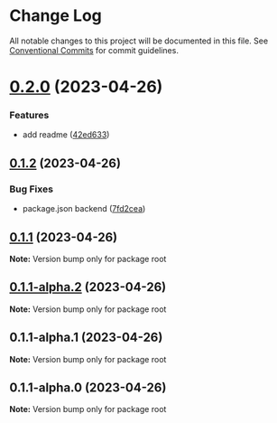 # Change Log

All notable changes to this project will be documented in this file.
See [Conventional Commits](https://conventionalcommits.org) for commit guidelines.

# [0.2.0](https://github.com/IIBenII/backstage-plugin-dbt/compare/v0.1.2...v0.2.0) (2023-04-26)

### Features

- add readme ([42ed633](https://github.com/IIBenII/backstage-plugin-dbt/commit/42ed63382710b1b7b7d6dc571ec136013b5e80e8))

## [0.1.2](https://github.com/IIBenII/backstage-plugin-dbt/compare/v0.1.1...v0.1.2) (2023-04-26)

### Bug Fixes

- package.json backend ([7fd2cea](https://github.com/IIBenII/backstage-plugin-dbt/commit/7fd2cea42b144cf592df21e9b830ffdc8fdba201))

## [0.1.1](https://github.com/IIBenII/backstage-plugin-dbt/compare/v0.1.1-alpha.2...v0.1.1) (2023-04-26)

**Note:** Version bump only for package root

## [0.1.1-alpha.2](https://github.com/IIBenII/backstage-plugin-dbt/compare/v0.1.1-alpha.1...v0.1.1-alpha.2) (2023-04-26)

**Note:** Version bump only for package root

## 0.1.1-alpha.1 (2023-04-26)

**Note:** Version bump only for package root

## 0.1.1-alpha.0 (2023-04-26)

**Note:** Version bump only for package root
